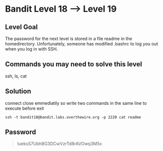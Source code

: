 # Bandit Level 18 --> Level 19
## Level Goal
The password for the next level is stored in a file readme in the homedirectory. Unfortunately, someone has modified .bashrc to log you out when you log in with SSH.

## Commands you may need to solve this level
ssh, ls, cat

## Solution

connect close emmediatily so write two commands in the same line to execute before exit
```console
ssh -t bandit18@bandit.labs.overthewire.org -p 2220 cat readme
```


## Password
> IueksS7Ubh8G3DCwVzrTd8rAVOwq3M5x

  
